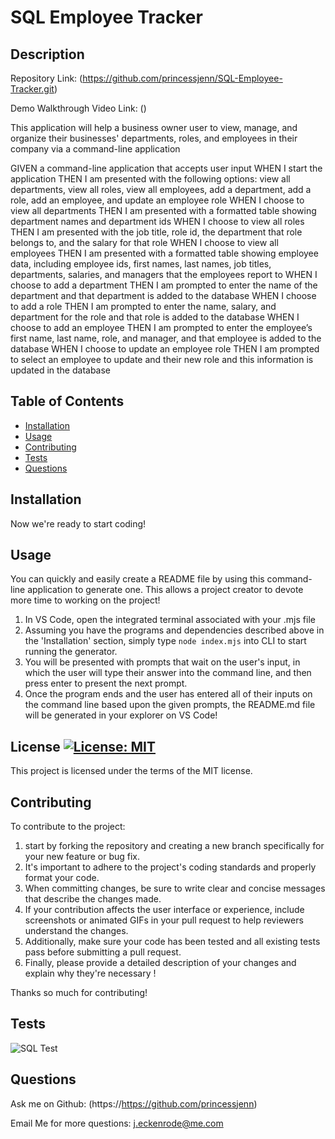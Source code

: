 # SQL Employee Tracker

## Description

Repository Link:
(https://github.com/princessjenn/SQL-Employee-Tracker.git)

Demo Walkthrough Video Link:
()

This application will help a business owner user to view, manage, and organize their businesses' departments, roles, and employees in their company via a command-line application

GIVEN a command-line application that accepts user input
WHEN I start the application
THEN I am presented with the following options: view all departments, view all roles, view all employees, add a department, add a role, add an employee, and update an employee role
WHEN I choose to view all departments
THEN I am presented with a formatted table showing department names and department ids
WHEN I choose to view all roles
THEN I am presented with the job title, role id, the department that role belongs to, and the salary for that role
WHEN I choose to view all employees
THEN I am presented with a formatted table showing employee data, including employee ids, first names, last names, job titles, departments, salaries, and managers that the employees report to
WHEN I choose to add a department
THEN I am prompted to enter the name of the department and that department is added to the database
WHEN I choose to add a role
THEN I am prompted to enter the name, salary, and department for the role and that role is added to the database
WHEN I choose to add an employee
THEN I am prompted to enter the employee’s first name, last name, role, and manager, and that employee is added to the database
WHEN I choose to update an employee role
THEN I am prompted to select an employee to update and their new role and this information is updated in the database 

## Table of Contents

- [Installation](#installation)
- [Usage](#usage)
- [Contributing](#contributing)
- [Tests](#tests)
- [Questions](#questions)



## Installation



Now we're ready to start coding!

## Usage

You can quickly and easily create a README file by using this command-line application to generate one. This allows a project creator to devote more time to working on the project!

1. In VS Code, open the integrated terminal associated with your .mjs file
2. Assuming you have the programs and dependencies described above in the 'Installation' section, simply type ```node index.mjs``` into CLI to start running the generator.
3. You will be presented with prompts that wait on the user's input, in which the user will type their answer into the command line, and then press enter to present the next prompt.
4. Once the program ends and the user has entered all of their inputs on the command line based upon the given prompts, the README.md file will be generated in your explorer on VS Code!


## License [![License: MIT](https://img.shields.io/badge/License-MIT-yellow.svg)](https://opensource.org/licenses/MIT)

This project is licensed under the terms of the MIT license.


## Contributing

To contribute to the project: 

1. start by forking the repository and creating a new branch specifically for your new feature or bug fix.
2. It's important to adhere to the project's coding standards and properly format your code.
3. When committing changes, be sure to write clear and concise messages that describe the changes made.
4. If your contribution affects the user interface or experience, include screenshots or animated GIFs in your pull request to help reviewers understand the changes. 
5. Additionally, make sure your code has been tested and all existing tests pass before submitting a pull request.
6. Finally, please provide a detailed description of your changes and explain why they're necessary !

Thanks so much for contributing! 



## Tests

 
![SQL Test](.png)

## Questions

Ask me on Github: (https://https://github.com/princessjenn)

Email Me for more questions: j.eckenrode@me.com